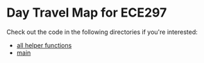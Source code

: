 # Day Travel Map for ECE297

Check out the code in the following directories if you're interested:

- [all helper functions](Day-Travel-Map-main/mapper/libstreetmap/src)
- [main](Day-Travel-Map-main/main/src)
